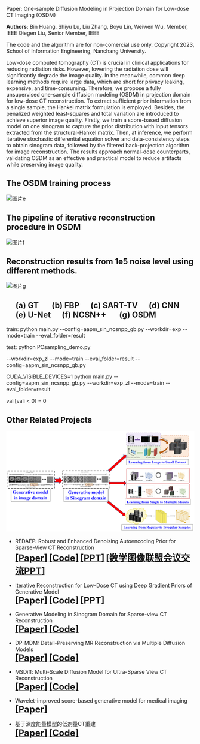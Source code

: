 Paper: One-sample Diffusion Modeling in Projection Domain for Low-dose CT Imaging (OSDM)

**Authors**: Bin Huang, Shiyu Lu, Liu Zhang, Boyu Lin, Weiwen Wu, Member, IEEE Qiegen Liu, Senior Member, IEEE

The code and the algorithm are for non-comercial use only.
Copyright 2023, School of Information Engineering, Nanchang University.

Low-dose computed tomography (CT) is crucial in clinical applications for reducing radiation risks. However, lowering the radiation dose will significantly degrade the image quality. In the meanwhile, common deep learning methods require large data, which are short for privacy leaking, expensive, and time-consuming. Therefore, we propose a fully unsupervised one-sample diffusion modeling (OSDM) in projection domain for low-dose CT reconstruction. To extract sufficient prior information from a single sample, the Hankel matrix formulation is employed. Besides, the penalized weighted least-squares and total variation are introduced to achieve superior image quality. Firstly, we train a score-based diffusion model on one sinogram to capture the prior distribution with input tensors extracted from the structural-Hankel matrix. Then, at inference, we perform iterative stochastic differential equation solver and data-consistency steps to obtain sinogram data, followed by the filtered back-projection algorithm for image reconstruction. The results approach normal-dose counterparts, validating OSDM as an effective and practical model to reduce artifacts while preserving image quality.


## The OSDM training process
![图片e](https://github.com/yqx7150/OSDM/assets/26964726/18d09431-9165-4b65-a76a-7613ff0e69c2)

   
## The pipeline of iterative reconstruction procedure in OSDM
![图片f](https://github.com/yqx7150/OSDM/assets/26964726/2255553f-b9ef-4a16-9a1b-b333d86899b7)


## Reconstruction results from 1e5 noise level using different methods.
![图片g](https://github.com/yqx7150/OSDM/assets/26964726/ae7a4585-0a3e-4646-8df1-406934f0f3d1)
## &nbsp;&nbsp;&nbsp;&nbsp;&nbsp;(a) GT &nbsp;&nbsp;&nbsp;&nbsp;&nbsp; (b) FBP &nbsp;&nbsp;&nbsp;&nbsp;&nbsp;(c) SART-TV &nbsp;&nbsp;&nbsp;&nbsp;&nbsp;(d) CNN &nbsp;&nbsp;&nbsp;&nbsp;&nbsp;(e) U-Net &nbsp;&nbsp;&nbsp;&nbsp;&nbsp;(f) NCSN++ &nbsp;&nbsp;&nbsp;&nbsp;&nbsp; (g) OSDM

train:
python main.py --config=aapm_sin_ncsnpp_gb.py --workdir=exp --mode=train --eval_folder=result

test:
python PCsampling_demo.py

--workdir=exp_zl
--mode=train
--eval_folder=result
--config=aapm_sin_ncsnpp_gb.py

CUDA_VISIBLE_DEVICES=1 python main.py --config=aapm_sin_ncsnpp_gb.py --workdir=exp_zl --mode=train --eval_folder=result


vali[vali < 0] = 0


## Other Related Projects  
<div align="center"><img src="https://github.com/yqx7150/OSDM/blob/main/All-CT.png" >  </div>   
    
  * REDAEP: Robust and Enhanced Denoising Autoencoding Prior for Sparse-View CT Reconstruction  
[<font size=5>**[Paper]**</font>](https://ieeexplore.ieee.org/document/9076295)   [<font size=5>**[Code]**</font>](https://github.com/yqx7150/REDAEP)   [<font size=5>**[PPT]**</font>](https://github.com/yqx7150/HGGDP/tree/master/Slide)  [<font size=5>**[数学图像联盟会议交流PPT]**</font>](https://github.com/yqx7150/EDAEPRec/tree/master/Slide)

  * Iterative Reconstruction for Low-Dose CT using Deep Gradient Priors of Generative Model  
[<font size=5>**[Paper]**</font>](https://ieeexplore.ieee.org/abstract/document/9703672)   [<font size=5>**[Code]**</font>](https://github.com/yqx7150/EASEL)   [<font size=5>**[PPT]**</font>](https://github.com/yqx7150/HGGDP/tree/master/Slide)
   
  * Generative Modeling in Sinogram Domain for Sparse-view CT Reconstruction      
[<font size=5>**[Paper]**</font>](https://ieeexplore.ieee.org/document/10233041)   [<font size=5>**[Code]**</font>](https://github.com/yqx7150/GMSD)

  * DP-MDM: Detail-Preserving MR Reconstruction via Multiple Diffusion Models  
[<font size=5>**[Paper]**</font>](http://arxiv.org/abs/2211.13857)   [<font size=5>**[Code]**</font>](https://github.com/yqx7150/DP-MDM)
     
  * MSDiff: Multi-Scale Diffusion Model for Ultra-Sparse View CT Reconstruction  
[<font size=5>**[Paper]**</font>](https://arxiv.org/pdf/2405.05763)   [<font size=5>**[Code]**</font>](https://github.com/yqx7150/MSDiff)
    
  * Wavelet-improved score-based generative model for medical imaging  
[<font size=5>**[Paper]**</font>](https://ieeexplore.ieee.org/abstract/document/10288274)       
       
  * 基于深度能量模型的低剂量CT重建  
[<font size=5>**[Paper]**</font>](http://cttacn.org.cn/cn/article/doi/10.15953/j.ctta.2021.077)   [<font size=5>**[Code]**</font>](https://github.com/yqx7150/EBM-LDCT)  
